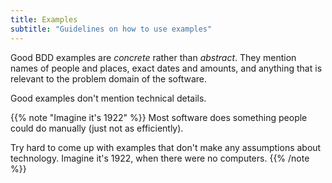```yaml
---
title: Examples
subtitle: "Guidelines on how to use examples"
---
```


Good BDD examples are *concrete* rather than *abstract*. They mention names of 
people and places, exact dates and amounts, and anything that is relevant to the
problem domain of the software.

Good examples don't mention technical details.

{{% note "Imagine it's 1922" %}}
Most software does something people could do manually (just not as efficiently).

Try hard to come up with examples that don't make any assumptions about
technology. Imagine it's 1922, when there were no computers.
{{% /note %}}

